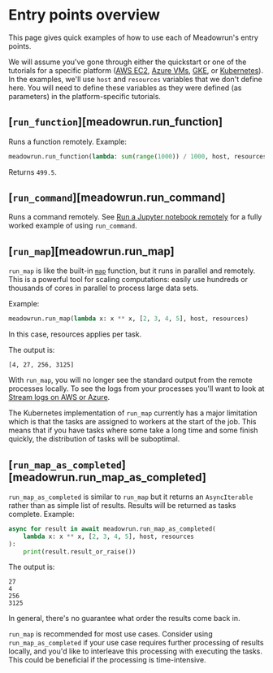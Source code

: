 # Entry points overview

This page gives quick examples of how to use each of Meadowrun's entry points.

<!--quickstarted-start-->
We will assume you've gone through either the quickstart or one of the tutorials for a
specific platform ([AWS EC2](../../tutorial/aws_ec2), [Azure VMs](../../tutorial/azure_vm),
[GKE](../../tutorial/gke), or [Kubernetes](../../tutorial/kubernetes)). In the examples, we'll use
`host` and `resources` variables that we don't define here. You will need to define
these variables as they were defined (as parameters) in the platform-specific tutorials.
<!--quickstarted-end-->


## [`run_function`][meadowrun.run_function]

Runs a function remotely. Example:

```python
meadowrun.run_function(lambda: sum(range(1000)) / 1000, host, resources)
```

Returns `499.5`.

## [`run_command`][meadowrun.run_command]

Runs a command remotely. See [Run a Jupyter notebook remotely](../../tutorial/jupyter_notebook) for
a fully worked example of using `run_command`.

## [`run_map`][meadowrun.run_map]

`run_map` is like the built-in
[`map`](https://docs.python.org/3/library/functions.html#map) function, but it runs in
parallel and remotely. This is a powerful tool for scaling computations: easily use
hundreds or thousands of cores in parallel to process large data sets.

Example:

```python
meadowrun.run_map(lambda x: x ** x, [2, 3, 4, 5], host, resources)
```

In this case, resources applies per task.

The output is:

```
[4, 27, 256, 3125]
```

With `run_map`, you will no longer see the standard output from the remote processes
locally. To see the logs from your processes you'll want to look at [Stream logs on AWS
or Azure](../../how_to/read_logs).

The Kubernetes implementation of `run_map` currently has a major limitation which is
that the tasks are assigned to workers at the start of the job. This means that if
you have tasks where some take a long time and some finish quickly, the distribution of
tasks will be suboptimal.


## [`run_map_as_completed`][meadowrun.run_map_as_completed]

`run_map_as_completed` is similar to `run_map` but it returns an `AsyncIterable` rather
than as simple list of results. Results will be returned as tasks complete. Example:

```python
async for result in await meadowrun.run_map_as_completed(
    lambda x: x ** x, [2, 3, 4, 5], host, resources
):
    print(result.result_or_raise())
```

The output is:

```
27
4
256
3125
```

In general, there's no guarantee what order the results come back in.

`run_map` is recommended for most use cases. Consider using `run_map_as_completed` if
your use case requires further processing of results locally, and you'd like to
interleave this processing with executing the tasks. This could be beneficial if the
processing is time-intensive.
